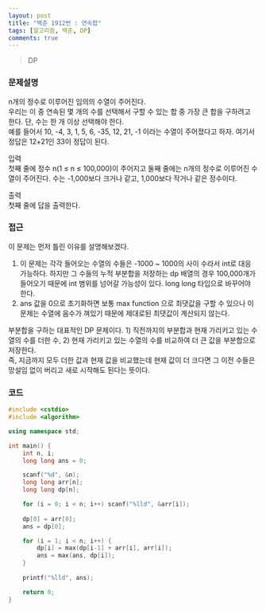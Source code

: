 ```yaml
---
layout: post
title: "백준 1912번 : 연속합"
tags: [알고리즘, 백준, DP]
comments: true
---
```


> DP  

### 문제설명  
n개의 정수로 이루어진 임의의 수열이 주어진다.  
우리는 이 중 연속된 몇 개의 수를 선택해서 구할 수 있는 합 중 가장 큰 합을 구하려고 한다. 단, 수는 한 개 이상 선택해야 한다.  
예를 들어서 10, -4, 3, 1, 5, 6, -35, 12, 21, -1 이라는 수열이 주어졌다고 하자. 여기서 정답은 12+21인 33이 정답이 된다.  

입력  
첫째 줄에 정수 n(1 ≤ n ≤ 100,000)이 주어지고 둘째 줄에는 n개의 정수로 이루어진 수열이 주어진다. 수는 -1,000보다 크거나 같고, 1,000보다 작거나 같은 정수이다.  

출력  
첫째 줄에 답을 출력한다.  

### 접근  
이 문제는 먼저 틀린 이유를 설명해보겠다.  
1. 이 문제는 각각 들어오는 수열의 수들은 -1000 ~ 1000의 사이 수라서 int로 대응 가능하다. 하지만 그 수들의 누적 부분합을 저장하는 dp 배열의 경우 100,000개가 들어오기 때문에 int 범위를 넘어갈 가능성이 있다. long long 타입으로 바꾸어야 한다.  
2. ans 값을 0으로 초기화하면 보통 max function 으로 최댓값을 구할 수 있으나 이 문제는 수열에 음수가 껴있기 때문에 제대로된 최댓값이 계산되지 않는다.  

부분합을 구하는 대표적인 DP 문제이다. 1) 직전까지의 부분합과 현재 가리키고 있는 수열의 수를 더한 수, 2) 현재 가리키고 있는 수열의 수를 비교하여 더 큰 값을 부분합으로 저장한다.  
즉, 지금까지 모두 더한 값과 현재 값을 비교했는데 현재 값이 더 크다면 그 이전 수들은 망설임 없이 버리고 새로 시작해도 된다는 뜻이다.  

### 코드  
~~~c++
#include <cstdio>
#include <algorithm>

using namespace std;

int main() {
    int n, i;
    long long ans = 0;

    scanf("%d", &n);
    long long arr[n];
    long long dp[n];

    for (i = 0; i < n; i++) scanf("%lld", &arr[i]);
    
    dp[0] = arr[0];
    ans = dp[0];

    for (i = 1; i < n; i++) {
        dp[i] = max(dp[i-1] + arr[i], arr[i]);
        ans = max(ans, dp[i]);
    }
    
    printf("%lld", ans);

    return 0;
}
~~~